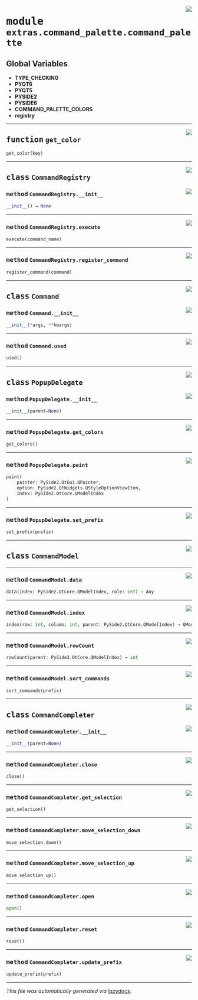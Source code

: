 <!-- markdownlint-disable -->

<a href="https://github.com/qtstrap/qtstrap/blob/master/qtstrap/extras/command_palette/command_palette.py#L0"><img align="right" style="float:right;" src="https://img.shields.io/badge/-source-cccccc?style=flat-square"></a>

# <kbd>module</kbd> `extras.command_palette.command_palette`




**Global Variables**
---------------
- **TYPE_CHECKING**
- **PYQT6**
- **PYQT5**
- **PYSIDE2**
- **PYSIDE6**
- **COMMAND_PALETTE_COLORS**
- **registry**

---

<a href="https://github.com/qtstrap/qtstrap/blob/master/qtstrap/extras/command_palette/command_palette.py#L26"><img align="right" style="float:right;" src="https://img.shields.io/badge/-source-cccccc?style=flat-square"></a>

## <kbd>function</kbd> `get_color`

```python
get_color(key)
```






---

<a href="https://github.com/qtstrap/qtstrap/blob/master/qtstrap/extras/command_palette/command_palette.py#L30"><img align="right" style="float:right;" src="https://img.shields.io/badge/-source-cccccc?style=flat-square"></a>

## <kbd>class</kbd> `CommandRegistry`




<a href="https://github.com/qtstrap/qtstrap/blob/master/qtstrap/extras/command_palette/command_palette.py#L31"><img align="right" style="float:right;" src="https://img.shields.io/badge/-source-cccccc?style=flat-square"></a>

### <kbd>method</kbd> `CommandRegistry.__init__`

```python
__init__() → None
```








---

<a href="https://github.com/qtstrap/qtstrap/blob/master/qtstrap/extras/command_palette/command_palette.py#L40"><img align="right" style="float:right;" src="https://img.shields.io/badge/-source-cccccc?style=flat-square"></a>

### <kbd>method</kbd> `CommandRegistry.execute`

```python
execute(command_name)
```





---

<a href="https://github.com/qtstrap/qtstrap/blob/master/qtstrap/extras/command_palette/command_palette.py#L35"><img align="right" style="float:right;" src="https://img.shields.io/badge/-source-cccccc?style=flat-square"></a>

### <kbd>method</kbd> `CommandRegistry.register_command`

```python
register_command(command)
```






---

<a href="https://github.com/qtstrap/qtstrap/blob/master/qtstrap/extras/command_palette/command_palette.py#L47"><img align="right" style="float:right;" src="https://img.shields.io/badge/-source-cccccc?style=flat-square"></a>

## <kbd>class</kbd> `Command`




<a href="https://github.com/qtstrap/qtstrap/blob/master/qtstrap/extras/command_palette/command_palette.py#L48"><img align="right" style="float:right;" src="https://img.shields.io/badge/-source-cccccc?style=flat-square"></a>

### <kbd>method</kbd> `Command.__init__`

```python
__init__(*args, **kwargs)
```








---

<a href="https://github.com/qtstrap/qtstrap/blob/master/qtstrap/extras/command_palette/command_palette.py#L56"><img align="right" style="float:right;" src="https://img.shields.io/badge/-source-cccccc?style=flat-square"></a>

### <kbd>method</kbd> `Command.used`

```python
used()
```






---

<a href="https://github.com/qtstrap/qtstrap/blob/master/qtstrap/extras/command_palette/command_palette.py#L60"><img align="right" style="float:right;" src="https://img.shields.io/badge/-source-cccccc?style=flat-square"></a>

## <kbd>class</kbd> `PopupDelegate`




<a href="https://github.com/qtstrap/qtstrap/blob/master/qtstrap/extras/command_palette/command_palette.py#L61"><img align="right" style="float:right;" src="https://img.shields.io/badge/-source-cccccc?style=flat-square"></a>

### <kbd>method</kbd> `PopupDelegate.__init__`

```python
__init__(parent=None)
```








---

<a href="https://github.com/qtstrap/qtstrap/blob/master/qtstrap/extras/command_palette/command_palette.py#L65"><img align="right" style="float:right;" src="https://img.shields.io/badge/-source-cccccc?style=flat-square"></a>

### <kbd>method</kbd> `PopupDelegate.get_colors`

```python
get_colors()
```





---

<a href="https://github.com/qtstrap/qtstrap/blob/master/qtstrap/extras/command_palette/command_palette.py#L75"><img align="right" style="float:right;" src="https://img.shields.io/badge/-source-cccccc?style=flat-square"></a>

### <kbd>method</kbd> `PopupDelegate.paint`

```python
paint(
    painter: PySide2.QtGui.QPainter,
    option: PySide2.QtWidgets.QStyleOptionViewItem,
    index: PySide2.QtCore.QModelIndex
)
```





---

<a href="https://github.com/qtstrap/qtstrap/blob/master/qtstrap/extras/command_palette/command_palette.py#L72"><img align="right" style="float:right;" src="https://img.shields.io/badge/-source-cccccc?style=flat-square"></a>

### <kbd>method</kbd> `PopupDelegate.set_prefix`

```python
set_prefix(prefix)
```






---

<a href="https://github.com/qtstrap/qtstrap/blob/master/qtstrap/extras/command_palette/command_palette.py#L149"><img align="right" style="float:right;" src="https://img.shields.io/badge/-source-cccccc?style=flat-square"></a>

## <kbd>class</kbd> `CommandModel`







---

<a href="https://github.com/qtstrap/qtstrap/blob/master/qtstrap/extras/command_palette/command_palette.py#L161"><img align="right" style="float:right;" src="https://img.shields.io/badge/-source-cccccc?style=flat-square"></a>

### <kbd>method</kbd> `CommandModel.data`

```python
data(index: PySide2.QtCore.QModelIndex, role: int) → Any
```





---

<a href="https://github.com/qtstrap/qtstrap/blob/master/qtstrap/extras/command_palette/command_palette.py#L171"><img align="right" style="float:right;" src="https://img.shields.io/badge/-source-cccccc?style=flat-square"></a>

### <kbd>method</kbd> `CommandModel.index`

```python
index(row: int, column: int, parent: PySide2.QtCore.QModelIndex) → QModelIndex
```





---

<a href="https://github.com/qtstrap/qtstrap/blob/master/qtstrap/extras/command_palette/command_palette.py#L158"><img align="right" style="float:right;" src="https://img.shields.io/badge/-source-cccccc?style=flat-square"></a>

### <kbd>method</kbd> `CommandModel.rowCount`

```python
rowCount(parent: PySide2.QtCore.QModelIndex) → int
```





---

<a href="https://github.com/qtstrap/qtstrap/blob/master/qtstrap/extras/command_palette/command_palette.py#L152"><img align="right" style="float:right;" src="https://img.shields.io/badge/-source-cccccc?style=flat-square"></a>

### <kbd>method</kbd> `CommandModel.sort_commands`

```python
sort_commands(prefix)
```






---

<a href="https://github.com/qtstrap/qtstrap/blob/master/qtstrap/extras/command_palette/command_palette.py#L175"><img align="right" style="float:right;" src="https://img.shields.io/badge/-source-cccccc?style=flat-square"></a>

## <kbd>class</kbd> `CommandCompleter`




<a href="https://github.com/qtstrap/qtstrap/blob/master/qtstrap/extras/command_palette/command_palette.py#L176"><img align="right" style="float:right;" src="https://img.shields.io/badge/-source-cccccc?style=flat-square"></a>

### <kbd>method</kbd> `CommandCompleter.__init__`

```python
__init__(parent=None)
```








---

<a href="https://github.com/qtstrap/qtstrap/blob/master/qtstrap/extras/command_palette/command_palette.py#L206"><img align="right" style="float:right;" src="https://img.shields.io/badge/-source-cccccc?style=flat-square"></a>

### <kbd>method</kbd> `CommandCompleter.close`

```python
close()
```





---

<a href="https://github.com/qtstrap/qtstrap/blob/master/qtstrap/extras/command_palette/command_palette.py#L237"><img align="right" style="float:right;" src="https://img.shields.io/badge/-source-cccccc?style=flat-square"></a>

### <kbd>method</kbd> `CommandCompleter.get_selection`

```python
get_selection()
```





---

<a href="https://github.com/qtstrap/qtstrap/blob/master/qtstrap/extras/command_palette/command_palette.py#L230"><img align="right" style="float:right;" src="https://img.shields.io/badge/-source-cccccc?style=flat-square"></a>

### <kbd>method</kbd> `CommandCompleter.move_selection_down`

```python
move_selection_down()
```





---

<a href="https://github.com/qtstrap/qtstrap/blob/master/qtstrap/extras/command_palette/command_palette.py#L223"><img align="right" style="float:right;" src="https://img.shields.io/badge/-source-cccccc?style=flat-square"></a>

### <kbd>method</kbd> `CommandCompleter.move_selection_up`

```python
move_selection_up()
```





---

<a href="https://github.com/qtstrap/qtstrap/blob/master/qtstrap/extras/command_palette/command_palette.py#L201"><img align="right" style="float:right;" src="https://img.shields.io/badge/-source-cccccc?style=flat-square"></a>

### <kbd>method</kbd> `CommandCompleter.open`

```python
open()
```





---

<a href="https://github.com/qtstrap/qtstrap/blob/master/qtstrap/extras/command_palette/command_palette.py#L198"><img align="right" style="float:right;" src="https://img.shields.io/badge/-source-cccccc?style=flat-square"></a>

### <kbd>method</kbd> `CommandCompleter.reset`

```python
reset()
```





---

<a href="https://github.com/qtstrap/qtstrap/blob/master/qtstrap/extras/command_palette/command_palette.py#L211"><img align="right" style="float:right;" src="https://img.shields.io/badge/-source-cccccc?style=flat-square"></a>

### <kbd>method</kbd> `CommandCompleter.update_prefix`

```python
update_prefix(prefix)
```








---

_This file was automatically generated via [lazydocs](https://github.com/ml-tooling/lazydocs)._
